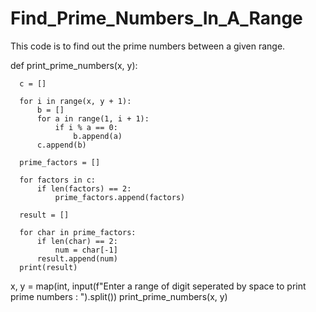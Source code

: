 # Find_Prime_Numbers_In_A_Range
This code is to find out the prime numbers between a given range.


  def print_prime_numbers(x, y):
  
      c = []
  
      for i in range(x, y + 1):
          b = []
          for a in range(1, i + 1):
              if i % a == 0:
                  b.append(a)
          c.append(b)
  
      prime_factors = []
  
      for factors in c:
          if len(factors) == 2:
              prime_factors.append(factors)
  
      result = []
  
      for char in prime_factors:
          if len(char) == 2:
              num = char[-1]
          result.append(num)
      print(result)
      
          
      
  x, y = map(int, input(f"Enter a range of digit seperated by space to print prime numbers : ").split())
  print_prime_numbers(x, y)
